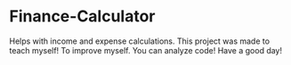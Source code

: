 # Finance-Calculator
Helps with income and expense calculations. This project was made to teach myself! To improve myself. You can analyze code! Have a good day!
